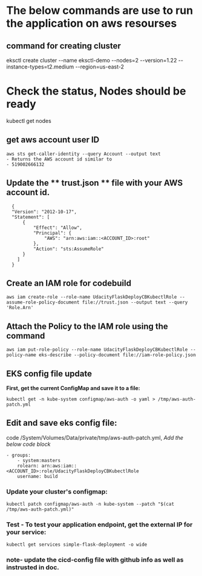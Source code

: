 # The below commands are use to run the application on aws resourses

## command for creating cluster
eksctl create cluster --name eksctl-demo --nodes=2 --version=1.22 --instance-types=t2.medium --region=us-east-2

# Check the status, Nodes should be ready
kubectl get nodes

## get aws account user ID 
```
aws sts get-caller-identity --query Account --output text
- Returns the AWS account id similar to 
- 519002666132
```

## Update the ** trust.json ** file with your AWS account id. 
```
  {
  "Version": "2012-10-17",
  "Statement": [
      {
          "Effect": "Allow",
          "Principal": {
              "AWS": "arn:aws:iam::<ACCOUNT_ID>:root"
          },
          "Action": "sts:AssumeRole"
      }
    ]
  }
```

## Create an IAM role for codebuild
```
aws iam create-role --role-name UdacityFlaskDeployCBKubectlRole --assume-role-policy-document file://trust.json --output text --query 'Role.Arn'
```

## Attach the Policy to the IAM role using the command
```
aws iam put-role-policy --role-name UdacityFlaskDeployCBKubectlRole --policy-name eks-describe --policy-document file://iam-role-policy.json
```

## EKS config file update 
 __First, get the current ConfigMap and save it to a file:__
 ```
 kubectl get -n kube-system configmap/aws-auth -o yaml > /tmp/aws-auth-patch.yml
 ```

## Edit and save eks config file:
code /System/Volumes/Data/private/tmp/aws-auth-patch.yml, _Add the below code block_
```
- groups:
    - system:masters
    rolearn: arn:aws:iam::<ACCOUNT_ID>:role/UdacityFlaskDeployCBKubectlRole
    username: build 
```

### Update your cluster's **configmap**:
```
kubectl patch configmap/aws-auth -n kube-system --patch "$(cat /tmp/aws-auth-patch.yml)"
```

### Test - To test your application endpoint, get the external IP for your service:
```
kubectl get services simple-flask-deployment -o wide
```

### note- update the cicd-config file with github info as well as instrusted in doc.

